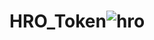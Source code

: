 # HRO_Token![hro](https://user-images.githubusercontent.com/121312707/235408699-ed1ef672-5783-4bcd-af99-71b0f84adb10.png)
